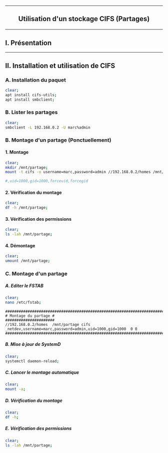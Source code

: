 ----------------------------------------------------------------------------------------------------------------------------------------------------------------------------------------------------------------
## <p align='center'> Utilisation d'un stockage CIFS (Partages) </p>

----------------------------------------------------------------------------------------------------------------------------------------------------------------------------------------------------------------
## I. Présentation

----------------------------------------------------------------------------------------------------------------------------------------------------------------------------------------------------------------
## II. Installation et utilisation de CIFS
### A. Installation du paquet
```bash
clear;
apt install cifs-utils;
apt install smbclient;
```

### B. Lister les partages
```bash
clear;
smbclient -L 192.168.0.2 -U marc%admin
```


### B. Montage d'un partage (Ponctuellement)
#### 1. Montage
```bash
clear;
mkdir /mnt/partage;
mount -t cifs -o username=marc,password=admin //192.168.0.2/homes /mnt/partage

#,uid=1000,gid=1000,forceuid,forcegid
```
#### 2. Vérification du montage

```bash
clear;
df -h /mnt/partage;
```
#### 3. Vérification des permissions
```bash
clear;
ls -lah /mnt/partage;
```
#### 4. Démontage
```bash
clear;
umount /mnt/partage;
```


### C. Montage d'un partage
##### A. Editer le FSTAB
```bash
clear;
nano /etc/fstab;
```

```
##########################################################################################################
# Montage du partage #
######################
//192.168.0.2/homes  /mnt/partage cifs _netdev,username=marc,password=admin,uid=1000,gid=1000  0 0
##########################################################################################################
```
##### B. Mise à jour de SystemD
```bash
clear;
systemctl daemon-reload;
```

##### C. Lancer le montage automatique
```bash
clear;
mount -a;
```



##### D. Vérification du montage
```bash
clear;
df -h;
```


##### E. Vérification des permissions
```bash
clear;
ls -lah /mnt/partage;
```

